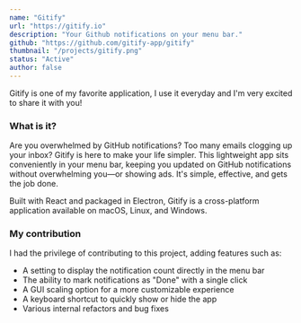 ```yaml
---
name: "Gitify"
url: "https://gitify.io"
description: "Your Github notifications on your menu bar."
github: "https://github.com/gitify-app/gitify"
thumbnail: "/projects/gitify.png"
status: "Active"
author: false
---
```


Gitify is one of my favorite application, I use it everyday and I'm very excited to share it with you!

### What is it?

Are you overwhelmed by GitHub notifications? Too many emails clogging up your inbox? Gitify is here to make your life simpler. This lightweight app sits conveniently in your menu bar, keeping you updated on GitHub notifications without overwhelming you—or showing ads. It's simple, effective, and gets the job done.

Built with React and packaged in Electron, Gitify is a cross-platform application available on macOS, Linux, and Windows.

### My contribution

I had the privilege of contributing to this project, adding features such as:

- A setting to display the notification count directly in the menu bar
- The ability to mark notifications as "Done" with a single click
- A GUI scaling option for a more customizable experience
- A keyboard shortcut to quickly show or hide the app
- Various internal refactors and bug fixes
